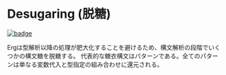 # Desugaring (脱糖)

[![badge](https://img.shields.io/endpoint.svg?url=https%3A%2F%2Fgezf7g7pd5.execute-api.ap-northeast-1.amazonaws.com%2Fdefault%2Fsource_up_to_date%3Fowner%3Derg-lang%26repos%3Derg%26ref%3Dmain%26path%3Ddoc/EN/compiler/phases/03_desugar.md%26commit_hash%3D19bab4ae63af9415da20ebd7499c668144da5ea6)](https://gezf7g7pd5.execute-api.ap-northeast-1.amazonaws.com/default/source_up_to_date?owner=erg-lang&repos=erg&ref=main&path=doc/EN/compiler/phases/03_desugar.md&commit_hash=19bab4ae63af9415da20ebd7499c668144da5ea6)

Ergは型解析以降の処理が肥大化することを避けるため、構文解析の段階でいくつかの構文糖を脱糖する。
代表的な糖衣構文はパターンである。全てのパターンは単なる変数代入と型指定の組み合わせに還元される。
